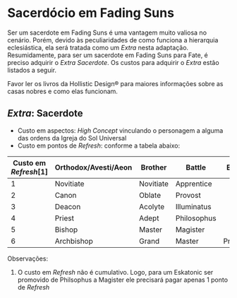 # Sacerdócio em Fading Suns

Ser um sacerdote em Fading Suns é uma vantagem muito valiosa no cenário. Porém, devido às peculiaridades de como funciona a hierarquia eclesiástica, ela será tratada como um *Extra* nesta adaptação. Resumidamente, para ser um sacerdote em Fading Suns para Fate, é preciso adquirir o *Extra* *Sacerdote*. Os custos para adquirir o *Extra* estão listados a seguir.

Favor ler os livros da Hollistic Design® para maiores informações sobre as casas nobres e como elas funcionam.

## *Extra*: Sacerdote
* Custo em aspectos: *High Concept* vinculando o personagem a alguma das ordens da Igreja do Sol Universal
* Custo em pontos de *Refresh*: conforme a tabela abaixo:

Custo em *Refresh*[1] | Orthodox/Avesti/Aeon | Brother | Battle | Eskatonic
--- | --- | --- | --- | ---
1 | Novitiate | Novitiate | Apprentice
2 | Canon | Oblate | Provost
3 | Deacon | Acolyte | Illuminatus
4 | Priest | Adept | Philosophus
5 | Bishop | Master | Magister
6 | Archbishop | Grand | Master | Presbuteros

Observações:
1. O custo em *Refresh* não é cumulativo. Logo, para um Eskatonic ser promovido de Philsophus a Magister ele precisará pagar apenas 1 ponto de *Refresh*
